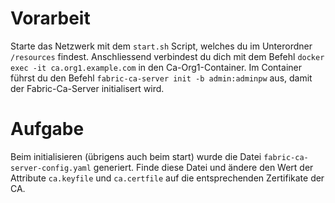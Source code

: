 # Vorarbeit
Starte das Netzwerk mit dem `start.sh` Script, welches du im Unterordner `/resources` findest.
Anschliessend verbindest du dich mit dem Befehl `docker exec -it ca.org1.example.com` in den Ca-Org1-Container.
Im Container führst du den Befehl `fabric-ca-server init -b admin:adminpw` aus, damit der Fabric-Ca-Server initialisert wird.

# Aufgabe
Beim initialisieren (übrigens auch beim start) wurde die Datei `fabric-ca-server-config.yaml` generiert.
Finde diese Datei und ändere den Wert der Attribute `ca.keyfile` und `ca.certfile` auf die entsprechenden Zertifikate der CA.
